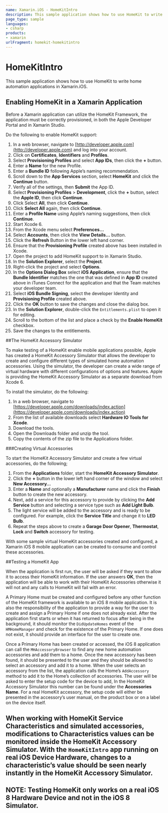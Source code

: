 ```yaml
---
name: Xamarin.iOS - HomeKitIntro
description: This sample application shows how to use HomeKit to write home automation applications in Xamarin.iOS. Enabling HomeKit in a Xamarin Application...
page_type: sample
languages:
- csharp
products:
- xamarin
urlFragment: homekit-homekitintro
---
```

# HomeKitIntro

This sample application shows how to use HomeKit to write home automation applications in Xamarin.iOS.

## Enabling HomeKit in a Xamarin Application

Before a Xamarin application can utilize the HomeKit Framework, the application must be correctly provisioned, in both the Apple Developer Portal and in Xamarin Studio.

Do the following to enable HomeKit support:

1. In a web browser, navigate to [http://developer.apple.com](http://developer.apple.com) and log into your account.
2. Click on **Certificates**, **Identifiers** and **Profiles**.
3. Select **Provisioning Profiles** and select **App IDs**, then click the **+** button.
4. Enter a **Name** for the new Profile.
5. Enter a **Bundle ID** following Apple’s naming recommendation.
6. Scroll down to the **App Services** section, select **HomeKit** and click the **Continue** button.
7. Verify all of the settings, then **Submit** the App ID.
8. Select **Provisioning Profiles** > **Development**, click the **+** button, select the **Apple ID**, then click **Continue**.
9. Click Select **All**, then click **Continue**.
10. Click **Select All** again, then click **Continue**.
11. Enter a **Profile Name** using Apple’s naming suggestions, then click **Continue**.
12. Start Xcode 6.
13. From the Xcode menu select **Preferences…**
14. Select **Accounts**, then click the **View Details…** button.
15. Click the **Refresh** Button in the lower left hand corner.
16. Ensure that the **Provisioning Profile** created above has been installed in Xcode.
17. Open the project to add HomeKit support to in Xamarin Studio.
18. In the **Solution Explorer**, select the **Project**.
19. Right-click the project and select **Options**.
20. In the **Options Dialog Box** select **iOS Application**, ensure that the **Bundle Identifier** matches the one that was defined in **App ID** created above in iTunes Connect for the application and that the Team matches your developer team.
21. Select **iOS Bundle Signing**, select the developer Identity and **Provisioning Profile** created above.
22. Click the **OK** button to save the changes and close the dialog box.
23. In the **Solution Explorer**, double-click the `Entitlements.plist` to open it for editing.
24. Scroll to the bottom of the list and place a check by the **Enable HomeKit** checkbox.
25. Save the changes to the entitlements.

##The HomeKit Accessory Simulator

To make testing of a HomeKit enable mobile applications possible, Apple has created a HomeKit Accessory Simulator that allows the developer to create and configure different types of simulated home automation accessories. Using the simulator, the developer can create a wide range of virtual hardware with different configurations of options and features.  Apple is providing the HomeKit Accessory Simulator as a separate download from Xcode 6.

To install the simulator, do the following:

1. In a web browser, navigate to [https://developer.apple.com/downloads/index.action](https://developer.apple.com/downloads/index.action)
2. From the list of available downloads select **Hardware IO Tools for Xcode**.
3. Download the tools.
4. Open the Downloads folder and unzip the tool.
5. Copy the contents of the zip file to the Applications folder.

###Creating Virtual Accessories

To start the HomeKit Accessory Simulator and create a few virtual accessories, do the following;

1. From the **Applications** folder, start the **HomeKit Accessory Simulator**.
2. Click the **+** button in the lower left hand corner of the window and select **New Accessory…**
3. Enter a **Name** and optionally a **Manufacturer** name and click the **Finish** button to create the new accessory.
4. Next, add a service for this accessory to provide by clicking the **Add Service** button and selecting a service type such as **Add Light Bulb**.
5. The light service will be added to the accessory and is ready to be configured. For example, click the **Service Title** and change it to **LED Bulb**.
6. Repeat the steps above to create a **Garage Door Opener**, **Thermostat**, **Lock** and **Switch** accessory for testing.

With some sample virtual HomeKit accessories created and configured, a Xamarin iOS 8 mobile application can be created to consume and control these accessories.

##Testing a HomeKit App

When the application is first run, the user will be asked if they want to allow it to access their HomeKit information. If the user answers **OK**, then the application will be able to work with their HomeKit Accessories otherwise it will not and any calls to HomeKit will fail with an error. 

A Primary Home must be created and configured before any other function of the HomeKit framework is available to an iOS 8 mobile application. It is also the responsibility of the application to provide a way for the user to create and assign a Primary Home if one does not already exist. After the application first starts or when it has returned to focus after being in the background, it should monitor the `DidUpdateHomes` event of the `HMHomeManager` and check for the existence of the Primary Home. If one does not exist, it should provide an interface for the user to create one.

Once a Primary Home has been created or accessed, the iOS 8 application can call the `MHAccessoryBrowser` to find any new home automation accessories and add them to a home. Once the new accessory has been found, it should be presented to the user and they should be allowed to select an accessory and add it to a home. When the user selects an accessory from the list, the application calls the Home’s `AddAccessory` method to add it to the Home’s collection of accessories. The user will be asked to enter the setup code for the device to add, In the HomeKit Accessory Simulator this number can be found under the **Accessories Name**. For a real HomeKit accessory, the setup code will either be presented in the accessory’s user manual, on the product box or on a label on the device itself.

## When working with HomeKit Service Characteristics and simulated accessories, modifications to Characteristics values can be monitored inside the HomeKit Accessory Simulator. With the `HomeKitIntro` app running on real iOS Device Hardware, changes to a characteristic’s value should be seen nearly instantly in the HomeKit Accessory Simulator. 
## **NOTE:** Testing HomeKit only works on a real iOS 8 Hardware Device and not in the iOS 8 Simulator.



